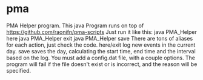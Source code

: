 pma
===

PMA Helper program.
This java Program runs on top of https://github.com/raonifn/pma-scripts
Just run it like this:
java PMA_Helper here
java PMA_Helper exit
java PMA_Helper save
There are tons of aliases for each action, just check the code.
here/exit log new events in the current day.
save saves the day, calculating the start time, end time and the interval based on the log.
You must add a config.dat file, with a couple options.
The program will fail if the file doesn't exist or is incorrect, and the reason will be specified.

